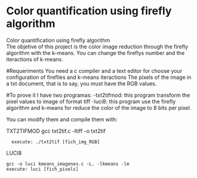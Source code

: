 # Color quantification using firefly algorithm
Color quantification using firefly algorithm  
The objetive of this project is the color image reduction through the firefly algorithm with the k-means. 
You can change the fireflys number and the iteractions of k-means.

#Requeriments
You need a c compiler and a text editor for choose your configuration of fireflies and k-means iteractions
The pixels of the image in a txt document, that is to say, you must have the RGB values.

#To prove it
I have two programas:
-txt2tifmod: this program transform the pixel values to image of format tiff
-luci8: this program use the firefly algorithm and k-means for reduce the color of the image to 8 bits per pixel.

You can modify them and compile them with:

  TXT2TIFMOD
	  gcc txt2tif.c -ltiff -o txt2tif

	  execute: ./txt2tif [fich_img_RGB] 
  LUCI8

    gcc -o luci kmeans_imagenes.c -L. -lkmeans -lm
	execute: luci [fich_pixels]
